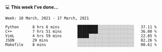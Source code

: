 💻 **This week I've done...**

<!--START_SECTION:waka-->
```text
Week: 10 March, 2021 - 17 March, 2021

Python      8 hrs 6 mins        █████████░░░░░░░░░░░░░░░░   37.11 % 
C++         7 hrs 51 mins       █████████░░░░░░░░░░░░░░░░   36.00 % 
VimL        4 hrs 59 mins       █████░░░░░░░░░░░░░░░░░░░░   22.85 % 
JSON        29 mins             ░░░░░░░░░░░░░░░░░░░░░░░░░   02.26 % 
Makefile    8 mins              ░░░░░░░░░░░░░░░░░░░░░░░░░   00.61 %
```
<!--END_SECTION:waka-->
